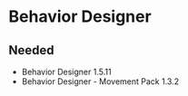 # Behavior Designer

## Needed

- Behavior Designer 1.5.11
- Behavior Designer - Movement Pack 1.3.2
